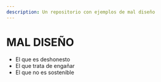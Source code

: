 ```yaml
---
description: Un repositorio con ejemplos de mal diseño
---
```


# MAL DISEÑO

* El que es deshonesto
* El que trata de engañar
* El que no es sostenible

